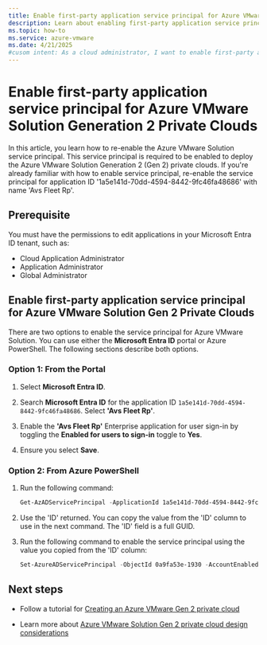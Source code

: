 ```yaml
---
title: Enable first-party application service principal for Azure VMware Solution Generation 2 Private Clouds
description: Learn about enabling first-party application service principal for Azure VMware Solution Generation 2 Private Clouds.
ms.topic: how-to
ms.service: azure-vmware
ms.date: 4/21/2025
#cusom intent: As a cloud administrator, I want to enable first-party application service principal for Azure VMware Solution Generation 2 Private Clouds so that I can manage the Azure VMware Solution experiences.
---
```


# Enable first-party application service principal for Azure VMware Solution Generation 2 Private Clouds

In this article, you learn how to re-enable the Azure VMware Solution service principal. This service principal is required to be enabled to deploy the Azure VMware Solution Generation 2 (Gen 2) private clouds. If you're already familiar with how to enable service principal, re-enable the service principal for application ID '1a5e141d-70dd-4594-8442-9fc46fa48686' with name 'Avs Fleet Rp'.

## Prerequisite
 
You must have the permissions to edit applications in your Microsoft Entra ID tenant, such as:  
- Cloud Application Administrator  
- Application Administrator  
- Global Administrator  

## Enable first-party application service principal for Azure VMware Solution Gen 2 Private Clouds

There are two options to enable the service principal for Azure VMware Solution. You can use either the **Microsoft Entra ID** portal or Azure PowerShell. The following sections describe both options.

### Option 1: From the Portal  

1. Select **Microsoft Entra ID**.  

2. Search **Microsoft Entra ID** for the application ID ``1a5e141d-70dd-4594-8442-9fc46fa48686``. Select **'Avs Fleet Rp'**.  

3. Enable the **'Avs Fleet Rp'** Enterprise application for user sign-in by toggling the **Enabled for users to sign-in** toggle to **Yes**.   

4. Ensure you select **Save**.  


### Option 2: From Azure PowerShell  

1. Run the following command:  
    ```powershell  
    Get-AzADServicePrincipal -ApplicationId 1a5e141d-70dd-4594-8442-9fc46fa48686  
    ```  

2. Use the 'ID' returned. You can copy the value from the 'ID' column to use in the next command. The 'ID' field is a full GUID.  

3. Run the following command to enable the service principal using the value you copied from the 'ID' column:  
    ```powershell  
    Set-AzureADServicePrincipal -ObjectId 0a9fa53e-1930 -AccountEnabled $True  
    ```

## Next steps
  
- Follow a tutorial for [Creating an Azure VMware Gen 2 private cloud](native-create-azure-vmware-virtual-network-private-cloud.md)

- Learn more about [Azure VMware Solution Gen 2 private cloud design considerations](native-network-design-consideration.md)
